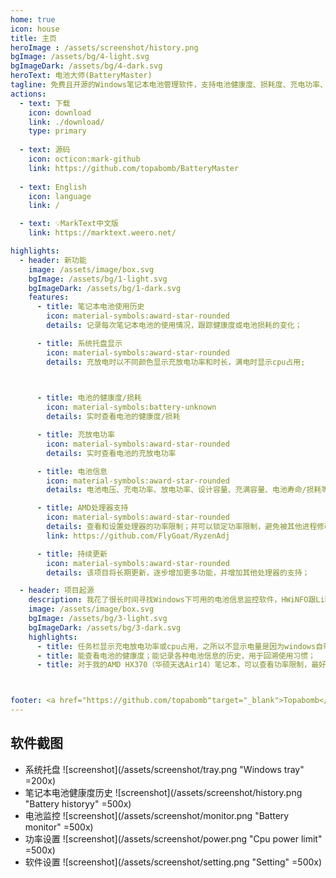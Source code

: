 ```yaml
---
home: true
icon: house
title: 主页
heroImage : /assets/screenshot/history.png
bgImage: /assets/bg/4-light.svg
bgImageDark: /assets/bg/4-dark.svg
heroText: 电池大师(BatteryMaster)
tagline: 免费且开源的Windows笔记本电池管理软件，支持电池健康度、损耗度、充电功率、放电功率、电池电压等等关键电池信息展示；手工调节处理器功率限制；可以记录并查看历史的电池健康度变化；
actions:
  - text: 下载
    icon: download
    link: ./download/  
    type: primary
  
  - text: 源码
    icon: octicon:mark-github
    link: https://github.com/topabomb/BatteryMaster
  
  - text: English
    icon: language
    link: /

  - text: 💡MarkText中文版
    link: https://marktext.weero.net/

highlights:
  - header: 新功能
    image: /assets/image/box.svg
    bgImage: /assets/bg/1-light.svg
    bgImageDark: /assets/bg/1-dark.svg
    features:
      - title: 笔记本电池使用历史
        icon: material-symbols:award-star-rounded
        details: 记录每次笔记本电池的使用情况，跟踪健康度或电池损耗的变化；

      - title: 系统托盘显示
        icon: material-symbols:award-star-rounded
        details: 充放电时以不同颜色显示充放电功率和时长，满电时显示cpu占用;

      

      - title: 电池的健康度/损耗
        icon: material-symbols:battery-unknown
        details: 实时查看电池的健康度/损耗

      - title: 充放电功率
        icon: material-symbols:award-star-rounded
        details: 实时查看电池的充放电功率

      - title: 电池信息
        icon: material-symbols:award-star-rounded
        details: 电池电压、充电功率、放电功率、设计容量、充满容量、电池寿命/损耗等关键信息

      - title: AMD处理器支持
        icon: material-symbols:award-star-rounded
        details: 查看和设置处理器的功率限制；并可以锁定功率限制，避免被其他进程修改；该功能采用RyzenAdj的代码，仅有部分CPU支持
        link: https://github.com/FlyGoat/RyzenAdj

      - title: 持续更新
        icon: material-symbols:award-star-rounded
        details: 该项目将长期更新，逐步增加更多功能，并增加其他处理器的支持；

  - header: 项目起源
    description: 我花了很长时间寻找Windows下可用的电池信息监控软件，HWiNFO跟LibreHardwareMonitor可以监控大量的硬件，但都不能稳定的任务栏锁定在前端显示；BatteryinfoView完全不能在任务栏显示；我不是批评他们的意思，对它们的了解仅仅截止到2025-2-23，有可能在新版本已经解决了这些问题；另外，为了延长笔记本使用电池时的时长，我也希望能设置处理器功耗来降低电池的消耗；所以，我决定自己开发，为了练习Rust的开发，我强迫自己使用Rust+tauri来开发这款软件，它至少需要以下的功能：
    image: /assets/image/box.svg
    bgImage: /assets/bg/3-light.svg
    bgImageDark: /assets/bg/3-dark.svg
    highlights:
      - title: 任务栏显示充电放电功率或cpu占用，之所以不显示电量是因为windows自带；
      - title: 能查看电池的健康度；能记录各种电池信息的历史，用于回溯使用习惯；
      - title: 对于我的AMD HX370（华硕天选Air14）笔记本，可以查看功率限制，最好可以自行修改它；



footer: <a href="https://github.com/topabomb"target="_blank">Topabomb</a> 使用 <a href="https://theme-hope.vuejs.press/zh/" target="_blank">VuePress Theme Hope</a> 建设此网站
---
```


## 软件截图
- 系统托盘
![screenshot](/assets/screenshot/tray.png "Windows tray" =200x)
- 笔记本电池健康度历史
![screenshot](/assets/screenshot/history.png "Battery historyy" =500x)
- 电池监控
![screenshot](/assets/screenshot/monitor.png "Battery monitor" =500x)
- 功率设置
![screenshot](/assets/screenshot/power.png "Cpu power limit" =500x)
- 软件设置
![screenshot](/assets/screenshot/setting.png "Setting" =500x)
